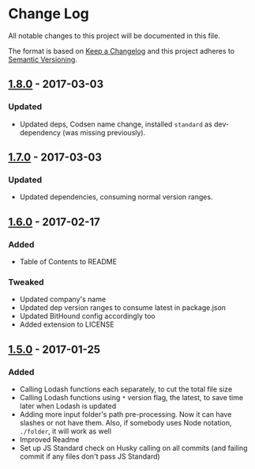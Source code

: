 # Change Log
All notable changes to this project will be documented in this file.

The format is based on [Keep a Changelog](http://keepachangelog.com/)
and this project adheres to [Semantic Versioning](http://semver.org/).

## [1.8.0] - 2017-03-03
### Updated
- Updated deps, Codsen name change, installed `standard` as dev-dependency (was missing previously).

## [1.7.0] - 2017-03-03
### Updated
- Updated dependencies, consuming normal version ranges.

## [1.6.0] - 2017-02-17
### Added
- Table of Contents to README

### Tweaked
- Updated company's name
- Updated dep version ranges to consume latest in package.json
- Updated BitHound config accordingly too
- Added extension to LICENSE

## [1.5.0] - 2017-01-25
### Added
- Calling Lodash functions each separately, to cut the total file size
- Calling Lodash functions using `*` version flag, the latest, to save time later when Lodash is updated
- Adding more input folder's path pre-processing. Now it can have slashes or not have them. Also, if somebody uses Node notation, `./folder`, it will work as well
- Improved Readme
- Set up JS Standard check on Husky calling on all commits (and failing commit if any files don't pass JS Standard)

[1.5.0]: https://github.com/codsen/email-homey/compare/v1.4.0...v1.5.0
[1.6.0]: https://github.com/codsen/email-homey/compare/v1.5.0...v1.6.0
[1.7.0]: https://github.com/codsen/email-homey/compare/v1.6.0...v1.7.0
[1.8.0]: https://github.com/codsen/email-homey/compare/v1.7.0...v1.8.0
